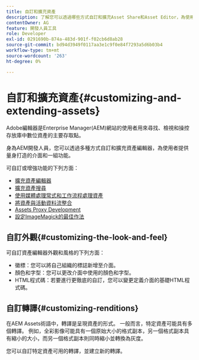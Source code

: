 ```yaml
---
title: 自訂和擴充資產
description: 了解您可以透過哪些方式自訂和擴充Asset Share和Asset Editor，為使用者提供量身打造的介面和功能集。
contentOwner: AG
feature: 開發人員工具
role: Developer
exl-id: 0291690b-874a-483d-901f-f02cb6d8ab28
source-git-commit: bd94d3949f0117aa3e1c9f0e84f7293a5d6b03b4
workflow-type: tm+mt
source-wordcount: '263'
ht-degree: 0%

---
```


# 自訂和擴充資產{#customizing-and-extending-assets}

Adobe編輯器是Enterprise Manager(AEM)網站的使用者用來尋找、檢視和操控存放庫中數位資產的主要存取點。

身為AEM開發人員，您可以透過多種方式自訂和擴充資產編輯器，為使用者提供量身打造的介面和一組功能。

可自訂或增強功能的下列方面：

* [擴充資產編輯器](asseteditorx.md)
* [擴充資產搜尋](searchx.md)
* [使用媒體處理常式和工作流程處理資產](media-handlers.md)
* [將資產與活動資料流整合](extending-activity-stream.md)
* [Assets Proxy Development](proxy.md)
* [設定ImageMagick的最佳作法](best-practices-for-imagemagick.md)

## 自訂外觀{#customizing-the-look-and-feel}

可自訂資產編輯器外觀和風格的下列方面：

* 徽標：您可以將自己組織的標誌新增至介面。
* 顏色和字型：您可以更改介面中使用的顏色和字型。
* HTML程式碼：若要進行更徹底的自訂，您可以變更定義介面的基礎HTML程式碼。

## 自訂轉譯{#customizing-renditions}

在AEM Assets術語中，轉譯是呈現資產的形式。 一般而言，特定資產可能具有多個轉譯。 例如，全彩影像可能具有一個原始大小的格式副本，另一個格式副本具有縮小的大小，而另一個格式副本則同時縮小並轉換為灰度。

您可以自訂特定資產可用的轉譯，並建立新的轉譯。
